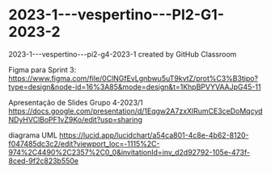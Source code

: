# 2023-1---vespertino---PI2-G1-2023-2

2023-1---vespertino---pi2-g4-2023-1 created by GitHub Classroom

Figma para Sprint 3:
https://www.figma.com/file/0ClNGfEvLgnbwu5uT9kvtZ/prot%C3%B3tipo?type=design&node-id=16%3A85&mode=design&t=1KhpBPVYVAAJpG45-11


Apresentação de Slides Grupo 4-2023/1
https://docs.google.com/presentation/d/1Eqgw2A7zxXlRumCE3ceDoMqcydNDyHVClBoPF1vZ9Ko/edit?usp=sharing

diagrama UML 
https://lucid.app/lucidchart/a54ca801-4c8e-4b62-8120-f047485dc3c2/edit?viewport_loc=-1115%2C-974%2C4490%2C2357%2C0_0&invitationId=inv_d2d92792-105e-473f-8ced-9f2c823b550e

